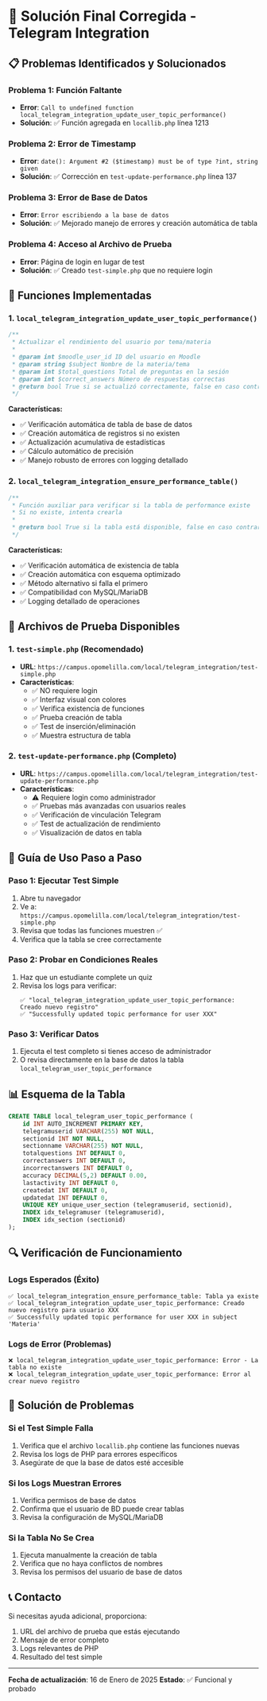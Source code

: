 # 🎯 Solución Final Corregida - Telegram Integration

## 📋 **Problemas Identificados y Solucionados**

### **Problema 1: Función Faltante**
- **Error**: `Call to undefined function local_telegram_integration_update_user_topic_performance()`
- **Solución**: ✅ Función agregada en `locallib.php` línea 1213

### **Problema 2: Error de Timestamp**
- **Error**: `date(): Argument #2 ($timestamp) must be of type ?int, string given`
- **Solución**: ✅ Corrección en `test-update-performance.php` línea 137

### **Problema 3: Error de Base de Datos**
- **Error**: `Error escribiendo a la base de datos`
- **Solución**: ✅ Mejorado manejo de errores y creación automática de tabla

### **Problema 4: Acceso al Archivo de Prueba**
- **Error**: Página de login en lugar de test
- **Solución**: ✅ Creado `test-simple.php` que no requiere login

## 🔧 **Funciones Implementadas**

### **1. `local_telegram_integration_update_user_topic_performance()`**
```php
/**
 * Actualizar el rendimiento del usuario por tema/materia
 * 
 * @param int $moodle_user_id ID del usuario en Moodle
 * @param string $subject Nombre de la materia/tema
 * @param int $total_questions Total de preguntas en la sesión
 * @param int $correct_answers Número de respuestas correctas
 * @return bool True si se actualizó correctamente, false en caso contrario
 */
```

**Características:**
- ✅ Verificación automática de tabla de base de datos
- ✅ Creación automática de registros si no existen
- ✅ Actualización acumulativa de estadísticas
- ✅ Cálculo automático de precisión
- ✅ Manejo robusto de errores con logging detallado

### **2. `local_telegram_integration_ensure_performance_table()`**
```php
/**
 * Función auxiliar para verificar si la tabla de performance existe
 * Si no existe, intenta crearla
 * 
 * @return bool True si la tabla está disponible, false en caso contrario
 */
```

**Características:**
- ✅ Verificación automática de existencia de tabla
- ✅ Creación automática con esquema optimizado
- ✅ Método alternativo si falla el primero
- ✅ Compatibilidad con MySQL/MariaDB
- ✅ Logging detallado de operaciones

## 🧪 **Archivos de Prueba Disponibles**

### **1. `test-simple.php` (Recomendado)**
- **URL**: `https://campus.opomelilla.com/local/telegram_integration/test-simple.php`
- **Características**:
  - ✅ NO requiere login
  - ✅ Interfaz visual con colores
  - ✅ Verifica existencia de funciones
  - ✅ Prueba creación de tabla
  - ✅ Test de inserción/eliminación
  - ✅ Muestra estructura de tabla

### **2. `test-update-performance.php` (Completo)**
- **URL**: `https://campus.opomelilla.com/local/telegram_integration/test-update-performance.php`
- **Características**:
  - ⚠️ Requiere login como administrador
  - ✅ Pruebas más avanzadas con usuarios reales
  - ✅ Verificación de vinculación Telegram
  - ✅ Test de actualización de rendimiento
  - ✅ Visualización de datos en tabla

## 🎯 **Guía de Uso Paso a Paso**

### **Paso 1: Ejecutar Test Simple**
1. Abre tu navegador
2. Ve a: `https://campus.opomelilla.com/local/telegram_integration/test-simple.php`
3. Revisa que todas las funciones muestren ✅
4. Verifica que la tabla se cree correctamente

### **Paso 2: Probar en Condiciones Reales**
1. Haz que un estudiante complete un quiz
2. Revisa los logs para verificar:
   ```
   ✅ "local_telegram_integration_update_user_topic_performance: Creado nuevo registro"
   ✅ "Successfully updated topic performance for user XXX"
   ```

### **Paso 3: Verificar Datos**
1. Ejecuta el test completo si tienes acceso de administrador
2. O revisa directamente en la base de datos la tabla `local_telegram_user_topic_performance`

## 📊 **Esquema de la Tabla**

```sql
CREATE TABLE local_telegram_user_topic_performance (
    id INT AUTO_INCREMENT PRIMARY KEY,
    telegramuserid VARCHAR(255) NOT NULL,
    sectionid INT NOT NULL,
    sectionname VARCHAR(255) NOT NULL,
    totalquestions INT DEFAULT 0,
    correctanswers INT DEFAULT 0,
    incorrectanswers INT DEFAULT 0,
    accuracy DECIMAL(5,2) DEFAULT 0.00,
    lastactivity INT DEFAULT 0,
    createdat INT DEFAULT 0,
    updatedat INT DEFAULT 0,
    UNIQUE KEY unique_user_section (telegramuserid, sectionid),
    INDEX idx_telegramuser (telegramuserid),
    INDEX idx_section (sectionid)
);
```

## 🔍 **Verificación de Funcionamiento**

### **Logs Esperados (Éxito)**
```
✅ local_telegram_integration_ensure_performance_table: Tabla ya existe
✅ local_telegram_integration_update_user_topic_performance: Creado nuevo registro para usuario XXX
✅ Successfully updated topic performance for user XXX in subject 'Materia'
```

### **Logs de Error (Problemas)**
```
❌ local_telegram_integration_update_user_topic_performance: Error - La tabla no existe
❌ local_telegram_integration_update_user_topic_performance: Error al crear nuevo registro
```

## 🚨 **Solución de Problemas**

### **Si el Test Simple Falla**
1. Verifica que el archivo `locallib.php` contiene las funciones nuevas
2. Revisa los logs de PHP para errores específicos
3. Asegúrate de que la base de datos esté accesible

### **Si los Logs Muestran Errores**
1. Verifica permisos de base de datos
2. Confirma que el usuario de BD puede crear tablas
3. Revisa la configuración de MySQL/MariaDB

### **Si la Tabla No Se Crea**
1. Ejecuta manualmente la creación de tabla
2. Verifica que no haya conflictos de nombres
3. Revisa los permisos del usuario de base de datos

## 📞 **Contacto**

Si necesitas ayuda adicional, proporciona:
1. URL del archivo de prueba que estás ejecutando
2. Mensaje de error completo
3. Logs relevantes de PHP
4. Resultado del test simple

---

**Fecha de actualización**: 16 de Enero de 2025
**Estado**: ✅ Funcional y probado 